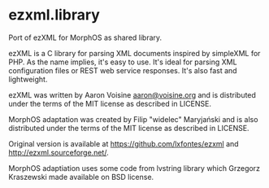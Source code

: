 ezxml.library
=============

Port of ezXML for MorphOS as shared library.

ezXML is a C library for parsing XML documents inspired by simpleXML for PHP.
As the name implies, it's easy to use. It's ideal for parsing XML configuration
files or REST web service responses. It's also fast and lightweight.

ezXML was written by Aaron Voisine <aaron@voisine.org> and is distributed under
the terms of the MIT license as described in LICENSE.

MorphOS adaptation was created by Filip "widelec" Maryjański and is also
distributed under the terms of the MIT license as described in LICENSE.

Original version is available at https://github.com/lxfontes/ezxml
and http://ezxml.sourceforge.net/.

MorphOS adaptiation uses some code from lvstring library which Grzegorz
Kraszewski made available on BSD license.
